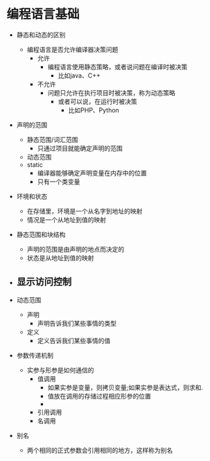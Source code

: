 # 编程语言基础
- 静态和动态的区别
	- 编程语言是否允许编译器决策问题
	    - 允许
			- 编程语言使用静态策略，或者说问题在编译时被决策
				- 比如java、C++
		- 不允许
	        - 问题只允许在执行项目时被决策，称为动态策略 
		        - 或者可以说，在运行时被决策
					- 比如PHP、Python

- 声明的范围
	- 静态范围/词汇范围
		- 只通过项目就能确定声明的范围
	- 动态范围
    - static
	    - 编译器能够确定声明变量在内存中的位置
        - 只有一个类变量

- 环境和状态
	- 在存储里，环境是一个从名字到地址的映射
	- 情况是一个从地址到值的映射

- 静态范围和块结构
	- 声明的范围是由声明的地点而决定的
	- 状态是从地址到值的映射

- 显示访问控制
	- 
- 动态范围
	- 声明
		- 声明告诉我们某些事情的类型
	- 定义
		- 定义告诉我们某些事情的值
- 参数传递机制
	- 实参与形参是如何通信的
		- 值调用
			- 如果实参是变量，则拷贝变量;如果实参是表达式，则求和. 
			- 值放在调用的存储过程相应形参的位置
			- 
		- 引用调用
		- 名调用
- 别名
	- 两个相同的正式参数会引用相同的地方，这样称为别名
